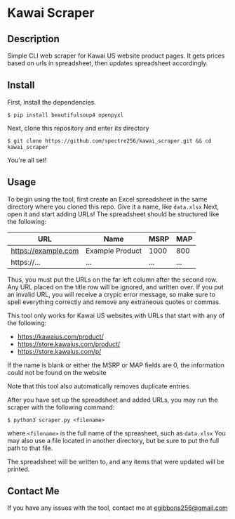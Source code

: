 # Kawai Scraper

## Description

Simple CLI web scraper for Kawai US website product pages.
It gets prices based on urls in spreadsheet,
then updates spreadsheet accordingly.

## Install

First, install the dependencies.

```
$ pip install beautifulsoup4 openpyxl
```

Next, clone this repository and enter its directory

```
$ git clone https://github.com/spectre256/kawai_scraper.git && cd kawai_scraper
```

You're all set!

## Usage

To begin using the tool, first create an Excel spreadsheet
in the same directory where you cloned this repo.
Give it a name, like `data.xlsx`
Next, open it and start adding URLs!
The spreadsheet should be structured like the following:

| URL                | Name            | MSRP | MAP |
|--------------------|-----------------|------|-----|
|https://example.com | Example Product | 1000 | 800 |
|https://...         | ...             | ...  | ... |

Thus, you must put the URLs on the far left column after
the second row.
Any URL placed on the title row will be ignored, and written over.
If you put an invalid URL, you will receive a crypic error message,
so make sure to spell everything correctly and remove any extraneous
quotes or commas.


This tool only works for Kawai US websites with URLs that start with
any of the following:

- https://kawaius.com/product/
- https://store.kawaius.com/product/
- https://store.kawaius.com/p/

If the name is blank or either the MSRP or MAP fields are 0,
the information could not be found on the website

Note that this tool also automatically removes duplicate entries.


After you have set up the spreadsheet and added URLs,
you may run the scraper with the following command:

```
$ python3 scraper.py <filename>
```

where `<filename>` is the full name of the spreasheet,
such as `data.xlsx`
You may also use a file located in another directory,
but be sure to put the full path to that file.

The spreadsheet will be written to, and any items that were
updated will be printed.


## Contact Me

If you have any issues with the tool, contact me at egibbons256@gmail.com

